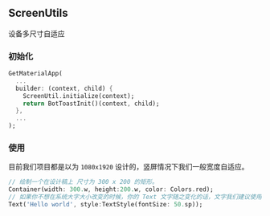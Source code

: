 ## ScreenUtils

设备多尺寸自适应

### 初始化

```dart
GetMaterialApp(
  ...
  builder: (context, child) {
    ScreenUtil.initialize(context);
    return BotToastInit()(context, child);
  },
  ...
);
```

### 使用

目前我们项目都是以为 `1080x1920` 设计的，竖屏情况下我们一般宽度自适应。

```dart
// 绘制一个在设计稿上 尺寸为 300 x 200 的矩形。
Container(width: 300.w, height:200.w, color: Colors.red);
// 如果你不想在系统大字大小改变的时候，你的 Text 文字随之变化的话，文字我们建议使用 .sp 做自适应。
Text('Hello world', style:TextStyle(fontSize: 50.sp));
```
